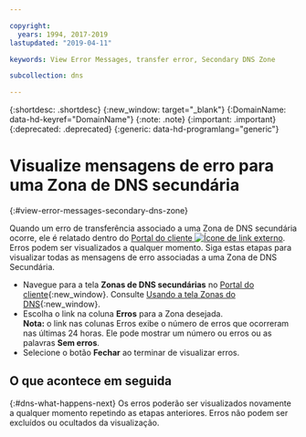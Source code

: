 ```yaml
---

copyright:
  years: 1994, 2017-2019
lastupdated: "2019-04-11"

keywords: View Error Messages, transfer error, Secondary DNS Zone

subcollection: dns

---
```


{:shortdesc: .shortdesc}
{:new_window: target="_blank"}
{:DomainName: data-hd-keyref="DomainName"}
{:note: .note}
{:important: .important}
{:deprecated: .deprecated}
{:generic: data-hd-programlang="generic"}


# Visualize mensagens de erro para uma Zona de DNS secundária
{:#view-error-messages-secondary-dns-zone}

Quando um erro de transferência associado a uma Zona de DNS secundária ocorre, ele é relatado dentro do [Portal do cliente ![Ícone de link externo](../../icons/launch-glyph.svg "Ícone de link externo")](https://{DomainName}/). Erros podem ser visualizados a qualquer momento. Siga estas etapas para visualizar todas as mensagens de erro associadas a uma Zona de DNS Secundária.

* Navegue para a tela **Zonas de DNS secundárias** no [Portal do cliente](https://{DomainName}/){:new_window}. Consulte [Usando a tela Zonas do DNS](/docs/infrastructure/dns?topic=dns-use-the-dns-zones-screens#use-the-dns-zones-screens){:new_window}.
* Escolha o link na coluna **Erros** para a Zona desejada.<br/>**Nota:** o link nas colunas Erros exibe o número de erros
que ocorreram nas últimas 24 horas. Ele pode mostrar um número ou erros ou as palavras **Sem erros**.
* Selecione o botão **Fechar** ao terminar de visualizar erros.

## O que acontece em seguida
{:#dns-what-happens-next}
Os erros poderão ser visualizados novamente a qualquer momento repetindo as etapas anteriores. Erros não podem ser excluídos ou ocultados da visualização.
